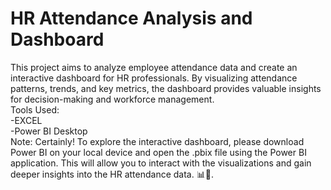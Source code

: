 # HR Attendance Analysis and Dashboard
This project aims to analyze employee attendance data and create an interactive dashboard for HR professionals. By visualizing attendance patterns, trends, and key metrics, the dashboard provides valuable insights for decision-making and workforce management.
<br>
Tools Used: 
<br>
-EXCEL
<br>
-Power BI Desktop
<br>
Note: Certainly! To explore the interactive dashboard, please download Power BI on your local device and open the .pbix file using the Power BI application. This will allow you to interact with the visualizations and gain deeper insights into the HR attendance data. 📊💼.
